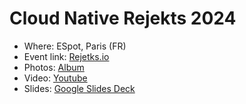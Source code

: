 # Cloud Native Rejekts 2024

- Where: ESpot, Paris (FR) 
- Event link: [Rejetks.io](https://cloud-native.rejekts.io/)
- Photos: [Album](/images/Cloud%20Native%20Rejekts%20EU%202024)
- Video: [Youtube](https://youtu.be/8c6xYXY12ro?si=SFM8-rNWsz6mUsGF&t=546)
- Slides: [Google Slides Deck](https://docs.google.com/presentation/d/1aQiVSsl8tSV583ah6w-yWBn1qsWciDSyMoXyrYQSxKM/edit?usp=sharing)
